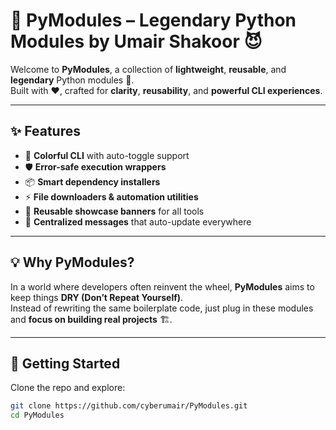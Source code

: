 # 🐍 PyModules – Legendary Python Modules by Umair Shakoor 😈

Welcome to **PyModules**, a collection of **lightweight**, **reusable**, and **legendary** Python modules 🚀.  
Built with ❤️, crafted for **clarity**, **reusability**, and **powerful CLI experiences**.  

---

## ✨ Features
- 🎨 **Colorful CLI** with auto-toggle support  
- 🛡 **Error-safe execution wrappers**  
- 📦 **Smart dependency installers**  
- ⚡ **File downloaders & automation utilities**  
- 🎯 **Reusable showcase banners** for all tools  
- 🔄 **Centralized messages** that auto-update everywhere  

---

## 💡 Why PyModules?
In a world where developers often reinvent the wheel, **PyModules** aims to keep things **DRY (Don’t Repeat Yourself)**.  
Instead of rewriting the same boilerplate code, just plug in these modules and **focus on building real projects** 🏗️.  

---

## 🚀 Getting Started
Clone the repo and explore:

```bash
git clone https://github.com/cyberumair/PyModules.git
cd PyModules
